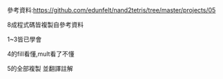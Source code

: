 參考資料:https://github.com/edunfelt/nand2tetris/tree/master/projects/05


8成程式碼皆複製自參考資料


1~3皆已學會


4的fill看懂,mult看了不懂


5的全部複製  並翻譯註解

